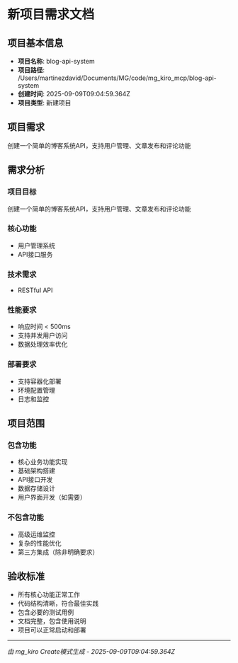 # 新项目需求文档

## 项目基本信息
- **项目名称**: blog-api-system
- **项目路径**: /Users/martinezdavid/Documents/MG/code/mg_kiro_mcp/blog-api-system
- **创建时间**: 2025-09-09T09:04:59.364Z
- **项目类型**: 新建项目

## 项目需求
创建一个简单的博客系统API，支持用户管理、文章发布和评论功能

## 需求分析
### 项目目标
创建一个简单的博客系统API，支持用户管理、文章发布和评论功能

### 核心功能
- 用户管理系统
- API接口服务

### 技术需求
- RESTful API

### 性能要求
- 响应时间 < 500ms
- 支持并发用户访问
- 数据处理效率优化

### 部署要求
- 支持容器化部署
- 环境配置管理
- 日志和监控

## 项目范围
### 包含功能
- 核心业务功能实现
- 基础架构搭建
- API接口开发
- 数据存储设计
- 用户界面开发（如需要）

### 不包含功能
- 高级运维监控
- 复杂的性能优化
- 第三方集成（除非明确要求）

## 验收标准
- 所有核心功能正常工作
- 代码结构清晰，符合最佳实践
- 包含必要的测试用例
- 文档完整，包含使用说明
- 项目可以正常启动和部署

---
*由 mg_kiro Create模式生成 - 2025-09-09T09:04:59.364Z*
